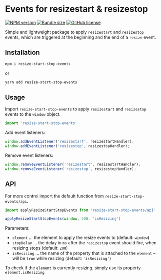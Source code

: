 
# Events for resizestart & resizestop

[![NPM version](https://img.shields.io/npm/v/resize-start-stop-events)](https://www.npmjs.com/package/resize-start-stop-events)
[![Bundle size](https://img.shields.io/bundlephobia/minzip/resize-start-stop-events?label=size)](https://bundlephobia.com/result?p=resize-start-stop-events)
[![GitHub license](https://img.shields.io/github/license/formfcw/resize-start-stop-events)](./LICENSE)

Simple and lightweight package to apply `resizestart` and `resizestop` events, which are triggered at the beginning and the end of a `resize` event.



## Installation

```bash
npm i resize-start-stop-events
```
or

```bash
yarn add resize-start-stop-events
```

## Usage

Import `resize-start-stop-events` to apply `resizestart` and `resizestop` events to the `window` object.

```js
import 'resize-start-stop-events'
```

Add event listeners:

```js
window.addEventListener('resizestart', resizestartHandler);
window.addEventListener('resizestop', resizestopHandler);
```

Remove event listeners:

```js
window.removeEventListener('resizestart', resizestartHandler);
window.removeEventListener('resizestop', resizestopHandler);
```

## API

For more control import the default function from `resize-start-stop-events/api`.

```js
import applyResizeStartStopEvents from 'resize-start-stop-events/api'

applyResizeStartStopEvents(window, 200, 'isResizing')
```

Parameters:
- `element` … the element to apply the resize events to (default: `window`)
- `stopDelay` … the delay in `ms` after the `resizestop` event should fire, when resizing stops (default: `200`)
- `isResizing` … the name of the property that is attached to the `element` – will be `true` while resizing (default: `'isResizing'`)

To check if the `element` is currently resizing, simply use its property `element.isResizing`
